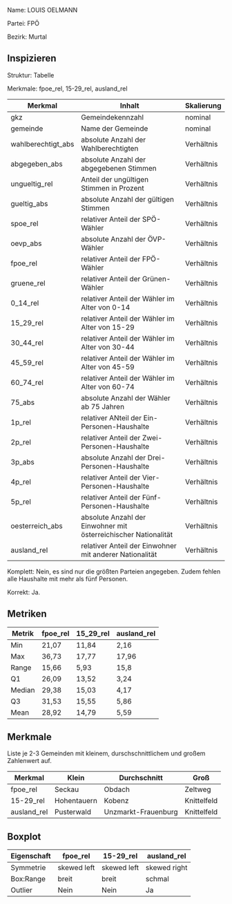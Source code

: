 Name: LOUIS OELMANN

Partei: FPÖ

Bezirk: Murtal

## Inspizieren

Struktur: Tabelle

Merkmale: fpoe_rel, 15-29_rel, ausland_rel

| Merkmal | Inhalt | Skalierung |
|---------|---------|----------------|
| gkz | Gemeindekennzahl | nominal |
| gemeinde | Name der Gemeinde | nominal |
| wahlberechtigt_abs | absolute Anzahl der Wahlberechtigten | Verhältnis |
| abgegeben_abs | absolute Anzahl der abgegebenen Stimmen | Verhältnis |
| ungueltig_rel | Anteil der ungültigen Stimmen in Prozent | Verhältnis |
| gueltig_abs | absolute Anzahl der gültigen Stimmen | Verhältnis |
| spoe_rel | relativer Anteil der SPÖ-Wähler | Verhältnis |
| oevp_abs | absolute Anzahl der ÖVP-Wähler | Verhältnis |
| fpoe_rel | relativer Anteil der FPÖ-Wähler | Verhältnis |
| gruene_rel | relativer Anteil der Grünen-Wähler | Verhältnis |
| 0_14_rel | relativer Anteil der Wähler im Alter von 0-14 | Verhältnis |
| 15_29_rel | relativer Anteil der Wähler im Alter von 15-29 | Verhältnis |
| 30_44_rel | relativer Anteil der Wähler im Alter von 30-44 | Verhältnis |
| 45_59_rel | relativer Anteil der Wähler im Alter von 45-59 | Verhältnis |
| 60_74_rel | relativer Anteil der Wähler im Alter von 60-74 | Verhältnis |
| 75_abs | absolute Anzahl der Wähler ab 75 Jahren | Verhältnis |
| 1p_rel | relativer ANteil der Ein-Personen-Haushalte | Verhältnis |
| 2p_rel | relativer Anteil der Zwei-Personen-Haushalte | Verhältnis |
| 3p_abs | absolute Anzahl der Drei-Personen-Haushalte | Verhältnis |
| 4p_rel | relativer Anteil der Vier-Personen-Haushalte | Verhältnis |
| 5p_rel | relativer Anteil der Fünf-Personen-Haushalte | Verhältnis |
| oesterreich_abs | absolute Anzahl der Einwohner mit österreichischer Nationalität | Verhältnis |
| ausland_rel | relativer Anteil der Einwohner mit anderer Nationalität | Verhältnis |

Komplett: Nein, es sind nur die größten Parteien angegeben. Zudem fehlen alle Haushalte mit mehr als fünf Personen.

Korrekt: Ja.

## Metriken

| Metrik | fpoe_rel | 15_29_rel | ausland_rel |
|--------|---------|---------|---------|
| Min | 21,07 | 11,84 | 2,16 |
| Max | 36,73 | 17,77 | 17,96 |
| Range | 15,66 | 5,93 | 15,8 |
| Q1 | 26,09 | 13,52 | 3,24 |
| Median | 29,38 | 15,03 | 4,17 |
| Q3 | 31,53 | 15,55 | 5,86 |
| Mean | 28,92 | 14,79 | 5,59 |


## Merkmale

Liste je 2-3 Gemeinden mit kleinem, durschschnittlichem und großem Zahlenwert auf.

| Merkmal | Klein | Durchschnitt | Groß |
|---------|-------|--------------|------|
| fpoe_rel | Seckau | Obdach | Zeltweg |
| 15-29_rel | Hohentauern | Kobenz | Knittelfeld |
| ausland_rel | Pusterwald | Unzmarkt-Frauenburg | Knittelfeld |

## Boxplot

| Eigenschaft | fpoe_rel | 15-29_rel | ausland_rel |
|-------------|---------|---------|---------|
| Symmetrie | skewed left | skewed left | skewed right |
| Box:Range | breit | breit | schmal |
| Outlier | Nein | Nein | Ja |
